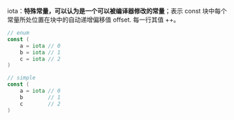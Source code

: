 iota：**特殊常量，可以认为是一个可以被编译器修改的常量**；表示 const 块中每个常量所处位置在块中的自动递增偏移值 offset. 每一行其值 ++。

```go
// enum
const (
    a = iota // 0
    b = iota // 1
    c = iota // 2
)

// simple
const (
    a = iota // 0
    b        // 1 
    c        // 2
)
```